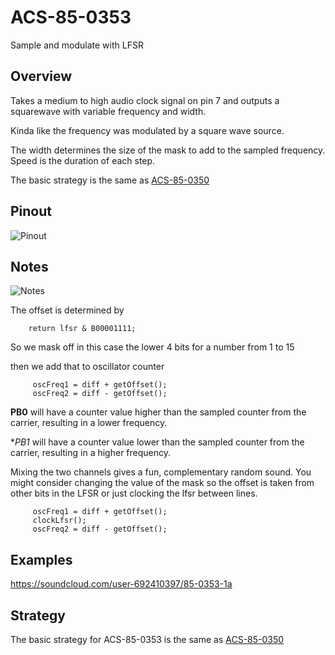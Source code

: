 # ACS-85-0353

Sample and modulate with LFSR

## Overview

Takes a medium to high audio clock signal on pin 7 and outputs a squarewave with variable frequency and width.

Kinda like the frequency was modulated by a square wave source.

The width determines the size of the mask to add to the sampled frequency.
Speed is the duration of each step.

The basic strategy is the same as [ACS-85-0350](https://github.com/robstave/ArduinoComponentSketches/tree/master/ACS-85%20ATTiny85%20sketches/ACS-85-0350) 


## Pinout

![Pinout](https://github.com/robstave/ArduinoComponentSketches/blob/master/ACS-85%20ATTiny85%20sketches/ACS-85-0353/images/ACS-85-0353.png)

## Notes

![Notes](https://github.com/robstave/ArduinoComponentSketches/blob/master/ACS-85%20ATTiny85%20sketches/ACS-85-0353/images/ACS-85-0353_notes.png)


The offset is determined by
 
```
    return lfsr & B00001111;
```

So we mask off in this case the lower 4 bits for a number from 1 to 15

then we add that to oscillator counter

```
     oscFreq1 = diff + getOffset();
     oscFreq2 = diff - getOffset();
```

**PB0** will have a counter value higher than the sampled counter from the carrier, resulting in a lower frequency.

**PB1* will have a counter value lower than the sampled counter from the carrier, resulting in a higher frequency.

Mixing the two channels gives a fun, complementary random sound.  You might consider changing the value of the mask
so the offset is taken from other bits in the LFSR or just clocking the lfsr between lines.

```
     oscFreq1 = diff + getOffset();
	 clockLfsr();
     oscFreq2 = diff - getOffset();
```

 
## Examples

 https://soundcloud.com/user-692410397/85-0353-1a

## Strategy
 
The basic strategy for ACS-85-0353 is the same as [ACS-85-0350](https://github.com/robstave/ArduinoComponentSketches/tree/master/ACS-85%20ATTiny85%20sketches/ACS-85-0350) 


 


